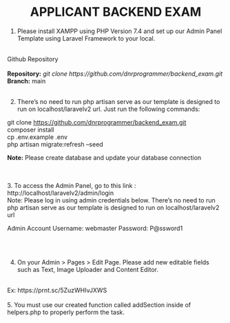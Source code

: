 <h1><center>APPLICANT BACKEND EXAM</center></h1>

1. Please install XAMPP using PHP Version 7.4 and set up our Admin Panel Template using Laravel Framework to your local.  
<br>
Github Repository<br><br>
<b>Repository:</b> <em>git clone https://github.com/dnrprogrammer/backend_exam.git</em><br>
<b>Branch:</b> main
<br><br>


2. There’s no need to run php artisan serve as our template is designed to run on localhost/laravelv2 url.  Just run the following commands:
	<br>

git clone https://github.com/dnrprogrammer/backend_exam.git<Br>
composer install<br>
cp .env.example .env<br>
php artisan migrate:refresh –seed<br>
<p><b>Note:</b> Please create database and update your database connection</p>


<br><br>
3. To access the Admin Panel, go to this link : http://localhost/laravelv2/admin/login 
<br>
Note: Please log in using admin credentials below. There’s no need to run php artisan serve as our template is designed to run on localhost/laravelv2 url

Admin Account
Username: webmaster
Password: P@ssword1


<br><br>

4. On your Admin > Pages > Edit Page. Please add new editable fields such as Text, Image Uploader and Content Editor. 
<br>
Ex: https://prnt.sc/5ZuzWHIvJXWS
<br><br>
5. You must use our created function called addSection inside of helpers.php to properly perform the task.

